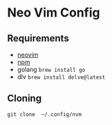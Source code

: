 # Neo Vim Config
## Requirements
- [neovim]((https://neovim.io/))
- [npm](https://nodejs.org/en/download)
- golang `brew install go`
- dlv `brew install delve@latest`

## Cloning
```
git clone  ~/.config/nvm
```
